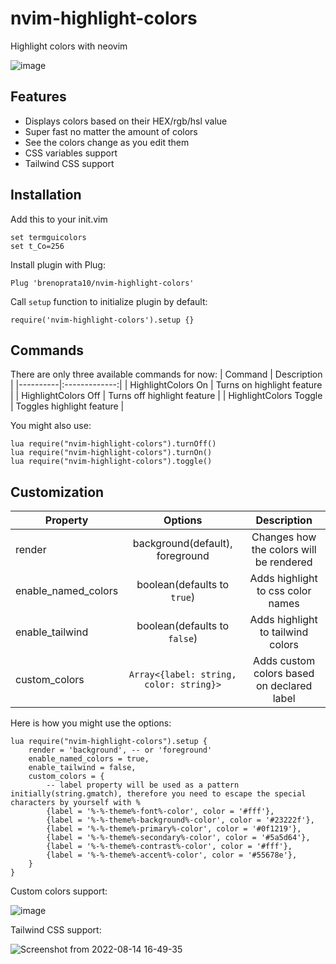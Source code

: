 # nvim-highlight-colors
Highlight colors with neovim

![image](https://user-images.githubusercontent.com/26099427/179988116-ff24d0a7-084d-403f-bca8-63dd7bb08fed.png)

## Features
- Displays colors based on their HEX/rgb/hsl value
- Super fast no matter the amount of colors
- See the colors change as you edit them
- CSS variables support
- Tailwind CSS support

## Installation
Add this to your init.vim
```
set termguicolors
set t_Co=256
```

Install plugin with Plug:
```
Plug 'brenoprata10/nvim-highlight-colors'
```

Call `setup` function to initialize plugin by default:
```
require('nvim-highlight-colors').setup {}
```

## Commands
There are only three available commands for now:
| Command   |      Description      |
|----------|:-------------:|
| HighlightColors On |  Turns on highlight feature |
| HighlightColors Off |  Turns off highlight feature   |
| HighlightColors Toggle |  Toggles highlight feature   |

You might also use:
```
lua require("nvim-highlight-colors").turnOff()
lua require("nvim-highlight-colors").turnOn()
lua require("nvim-highlight-colors").toggle()
```

## Customization
| Property |      Options      | Description
|----------|:-------------:|:----------:|
| render |  background(default), foreground | Changes how the colors will be rendered |
| enable_named_colors |  boolean(defaults to `true`) | Adds highlight to css color names |
| enable_tailwind |  boolean(defaults to `false`) | Adds highlight to tailwind colors |
| custom_colors | `Array<{label: string, color: string}>` | Adds custom colors based on declared label |

Here is how you might use the options:
```
lua require("nvim-highlight-colors").setup {
	render = 'background', -- or 'foreground'
	enable_named_colors = true,
	enable_tailwind = false,
	custom_colors = {
		-- label property will be used as a pattern initially(string.gmatch), therefore you need to escape the special characters by yourself with % 
		{label = '%-%-theme%-font%-color', color = '#fff'},
		{label = '%-%-theme%-background%-color', color = '#23222f'},
		{label = '%-%-theme%-primary%-color', color = '#0f1219'},
		{label = '%-%-theme%-secondary%-color', color = '#5a5d64'},
		{label = '%-%-theme%-contrast%-color', color = '#fff'},
		{label = '%-%-theme%-accent%-color', color = '#55678e'},
	}
}
```
Custom colors support:

![image](https://user-images.githubusercontent.com/26099427/227793884-ebabe163-0e19-4be6-8bf6-e4a904de5e6d.png)

Tailwind CSS support:

![Screenshot from 2022-08-14 16-49-35](https://user-images.githubusercontent.com/26099427/184542562-855fcdd4-c08d-4805-b756-8cbbf442382f.png)
